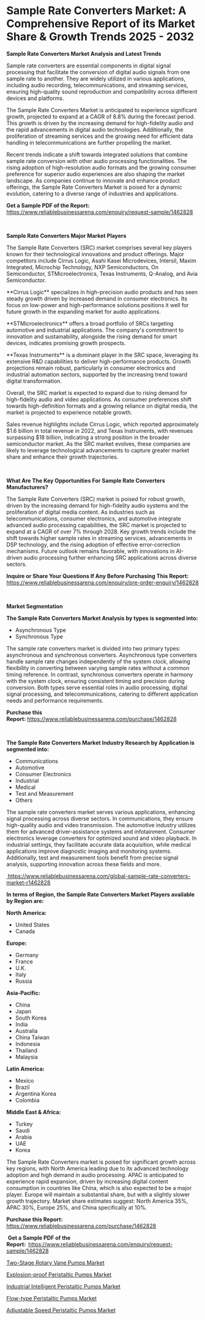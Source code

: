 <p><h1>Sample Rate Converters Market: A Comprehensive Report of its Market Share & Growth Trends 2025 - 2032</h1></p><p><strong>Sample Rate Converters Market Analysis and Latest Trends</strong></p>
<p><p>Sample rate converters are essential components in digital signal processing that facilitate the conversion of digital audio signals from one sample rate to another. They are widely utilized in various applications, including audio recording, telecommunications, and streaming services, ensuring high-quality sound reproduction and compatibility across different devices and platforms.</p><p>The Sample Rate Converters Market is anticipated to experience significant growth, projected to expand at a CAGR of 8.8% during the forecast period. This growth is driven by the increasing demand for high-fidelity audio and the rapid advancements in digital audio technologies. Additionally, the proliferation of streaming services and the growing need for efficient data handling in telecommunications are further propelling the market.</p><p>Recent trends indicate a shift towards integrated solutions that combine sample rate conversion with other audio processing functionalities. The rising adoption of high-resolution audio formats and the growing consumer preference for superior audio experiences are also shaping the market landscape. As companies continue to innovate and enhance product offerings, the Sample Rate Converters Market is poised for a dynamic evolution, catering to a diverse range of industries and applications.</p></p>
<p><strong>Get a Sample PDF of the Report:&nbsp;</strong> <a href="https://www.reliablebusinessarena.com/enquiry/request-sample/1462828?utm_campaign=2133&utm_medium=2&utm_source=Github&utm_content=ia&utm_term=28022025&utm_id=sample-rate-converters">https://www.reliablebusinessarena.com/enquiry/request-sample/1462828</a></p>
<p>&nbsp;</p>
<p><strong>Sample Rate Converters Major Market Players</strong></p>
<p><p>The Sample Rate Converters (SRC) market comprises several key players known for their technological innovations and product offerings. Major competitors include Cirrus Logic, Asahi Kasei Microdevices, Intersil, Maxim Integrated, Microchip Technology, NXP Semiconductors, On Semiconductor, STMicroelectronics, Texas Instruments, Q-Analog, and Avia Semiconductor.</p><p>**Cirrus Logic** specializes in high-precision audio products and has seen steady growth driven by increased demand in consumer electronics. Its focus on low-power and high-performance solutions positions it well for future growth in the expanding market for audio applications.</p><p>**STMicroelectronics** offers a broad portfolio of SRCs targeting automotive and industrial applications. The company's commitment to innovation and sustainability, alongside the rising demand for smart devices, indicates promising growth prospects.</p><p>**Texas Instruments** is a dominant player in the SRC space, leveraging its extensive R&D capabilities to deliver high-performance products. Growth projections remain robust, particularly in consumer electronics and industrial automation sectors, supported by the increasing trend toward digital transformation.</p><p>Overall, the SRC market is expected to expand due to rising demand for high-fidelity audio and video applications. As consumer preferences shift towards high-definition formats and a growing reliance on digital media, the market is projected to experience notable growth.</p><p>Sales revenue highlights include Cirrus Logic, which reported approximately $1.6 billion in total revenue in 2022, and Texas Instruments, with revenues surpassing $18 billion, indicating a strong position in the broader semiconductor market. As the SRC market evolves, these companies are likely to leverage technological advancements to capture greater market share and enhance their growth trajectories.</p></p>
<p>&nbsp;</p>
<p><strong>What Are The Key Opportunities For Sample Rate Converters Manufacturers?</strong></p>
<p><p>The Sample Rate Converters (SRC) market is poised for robust growth, driven by the increasing demand for high-fidelity audio systems and the proliferation of digital media content. As industries such as telecommunications, consumer electronics, and automotive integrate advanced audio processing capabilities, the SRC market is projected to expand at a CAGR of over 7% through 2028. Key growth trends include the shift towards higher sample rates in streaming services, advancements in DSP technology, and the rising adoption of effective error-correction mechanisms. Future outlook remains favorable, with innovations in AI-driven audio processing further enhancing SRC applications across diverse sectors.</p></p>
<p><strong>Inquire or Share Your Questions If Any Before Purchasing This Report:</strong> <a href="https://www.reliablebusinessarena.com/enquiry/pre-order-enquiry/1462828?utm_campaign=2133&utm_medium=2&utm_source=Github&utm_content=ia&utm_term=28022025&utm_id=sample-rate-converters">https://www.reliablebusinessarena.com/enquiry/pre-order-enquiry/1462828</a></p>
<p>&nbsp;</p>
<p><strong>Market Segmentation</strong></p>
<p><strong>The Sample Rate Converters Market Analysis by types is segmented into:</strong></p>
<p><ul><li>Asynchronous Type</li><li>Synchronous Type</li></ul></p>
<p><p>The sample rate converters market is divided into two primary types: asynchronous and synchronous converters. Asynchronous type converters handle sample rate changes independently of the system clock, allowing flexibility in converting between varying sample rates without a common timing reference. In contrast, synchronous converters operate in harmony with the system clock, ensuring consistent timing and precision during conversion. Both types serve essential roles in audio processing, digital signal processing, and telecommunications, catering to different application needs and performance requirements.</p></p>
<p><strong>Purchase this Report:&nbsp;</strong><a href="https://www.reliablebusinessarena.com/purchase/1462828?utm_campaign=2133&utm_medium=2&utm_source=Github&utm_content=ia&utm_term=28022025&utm_id=sample-rate-converters">https://www.reliablebusinessarena.com/purchase/1462828</a></p>
<p>&nbsp;</p>
<p><strong>The Sample Rate Converters Market Industry Research by Application is segmented into:</strong></p>
<p><ul><li>Communications</li><li>Automotive</li><li>Consumer Electronics</li><li>Industrial</li><li>Medical</li><li>Test and Measurement</li><li>Others</li></ul></p>
<p><p>The sample rate converters market serves various applications, enhancing signal processing across diverse sectors. In communications, they ensure high-quality audio and video transmission. The automotive industry utilizes them for advanced driver-assistance systems and infotainment. Consumer electronics leverage converters for optimized sound and video playback. In industrial settings, they facilitate accurate data acquisition, while medical applications improve diagnostic imaging and monitoring systems. Additionally, test and measurement tools benefit from precise signal analysis, supporting innovation across these fields and more.</p></p>
<p><a href="https://www.reliablebusinessarena.com/global-sample-rate-converters-market-r1462828?utm_campaign=2133&utm_medium=2&utm_source=Github&utm_content=ia&utm_term=28022025&utm_id=sample-rate-converters">&nbsp;https://www.reliablebusinessarena.com/global-sample-rate-converters-market-r1462828</a></p>
<p><strong>In terms of Region, the Sample Rate Converters Market Players available by Region are:</strong></p>
<p>
    <p> <strong> North America: </strong>
        <ul>
            <li>United States</li>
            <li>Canada</li>
        </ul>
        </p> 
    <p> <strong> Europe: </strong>
        <ul>
            <li>Germany</li>
            <li>France</li>
            <li>U.K.</li>
            <li>Italy</li>
            <li>Russia</li>
        </ul>
        </p> 
    <p> <strong> Asia-Pacific: </strong>
        <ul>
            <li>China</li>
            <li>Japan</li>
            <li>South Korea</li>
            <li>India</li>
            <li>Australia</li>
            <li>China Taiwan</li>
            <li>Indonesia</li>
            <li>Thailand</li>
            <li>Malaysia</li>
        </ul>
        </p> 
    <p> <strong> Latin America: </strong>
        <ul>
            <li>Mexico</li>
            <li>Brazil</li>
            <li>Argentina Korea</li>
            <li>Colombia</li>
        </ul>
        </p> 
    <p> <strong> Middle East & Africa: </strong>
        <ul>
            <li>Turkey</li>
            <li>Saudi</li>
            <li>Arabia</li>
            <li>UAE</li>
            <li>Korea</li>
        </ul>
    </p>
    </p>
<p><p>The Sample Rate Converters market is poised for significant growth across key regions, with North America leading due to its advanced technology adoption and high demand in audio processing. APAC is anticipated to experience rapid expansion, driven by increasing digital content consumption in countries like China, which is also expected to be a major player. Europe will maintain a substantial share, but with a slightly slower growth trajectory. Market share estimates suggest: North America 35%, APAC 30%, Europe 25%, and China specifically at 10%.</p></p>
<p><strong>Purchase this Report: </strong><a href="https://www.reliablebusinessarena.com/purchase/1462828?utm_campaign=2133&utm_medium=2&utm_source=Github&utm_content=ia&utm_term=28022025&utm_id=sample-rate-converters">https://www.reliablebusinessarena.com/purchase/1462828</a></p>
<p>&nbsp;<strong>Get a Sample PDF of the Report:&nbsp;&nbsp;</strong><a href="https://www.reliablebusinessarena.com/enquiry/request-sample/1462828?utm_campaign=2133&utm_medium=2&utm_source=Github&utm_content=ia&utm_term=28022025&utm_id=sample-rate-converters">https://www.reliablebusinessarena.com/enquiry/request-sample/1462828</a></p>
<p><strong></strong></p>
<p><p><a href="https://github.com/marawiokeson8/Market-Research-Report-List-1/blob/main/two-stage-rotary-vane-pumps-market.md?utm_campaign=2133&utm_medium=2&utm_source=Github&utm_content=ia&utm_term=28022025&utm_id=sample-rate-converters">Two-Stage Rotary Vane Pumps Market</a></p><p><a href="https://github.com/moratronak3q/Market-Research-Report-List-1/blob/main/explosion-proof-peristaltic-pumps-market.md?utm_campaign=2133&utm_medium=2&utm_source=Github&utm_content=ia&utm_term=28022025&utm_id=sample-rate-converters">Explosion-proof Peristaltic Pumps Market</a></p><p><a href="https://github.com/norbupippi93/Market-Research-Report-List-1/blob/main/industrial-intelligent-peristaltic-pumps-market.md?utm_campaign=2133&utm_medium=2&utm_source=Github&utm_content=ia&utm_term=28022025&utm_id=sample-rate-converters">Industrial Intelligent Peristaltic Pumps Market</a></p><p><a href="https://github.com/reahmmunises/Market-Research-Report-List-1/blob/main/flow-type-peristaltic-pumps-market.md?utm_campaign=2133&utm_medium=2&utm_source=Github&utm_content=ia&utm_term=28022025&utm_id=sample-rate-converters">Flow-type Peristaltic Pumps Market</a></p><p><a href="https://github.com/luluanaehut2/Market-Research-Report-List-1/blob/main/adjustable-speed-peristaltic-pumps-market.md?utm_campaign=2133&utm_medium=2&utm_source=Github&utm_content=ia&utm_term=28022025&utm_id=sample-rate-converters">Adjustable Speed Peristaltic Pumps Market</a></p></p>
